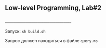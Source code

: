 ## Low-level Programming, Lab#2
#### _________________________________

Запуск: ```sh build.sh```

Запрос должен находиться в файле ```query.ms```
